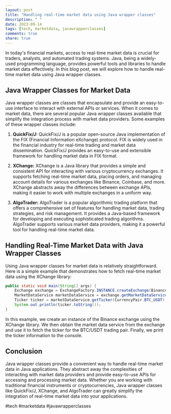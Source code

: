 ```yaml
---
layout: post
title: "Handling real-time market data using Java wrapper classes"
description: " "
date: 2023-09-14
tags: [tech, marketdata, javawrapperclasses]
comments: true
share: true
---
```


In today's financial markets, access to real-time market data is crucial for traders, analysts, and automated trading systems. Java, being a widely-used programming language, provides powerful tools and libraries to handle market data effectively. In this blog post, we will explore how to handle real-time market data using Java wrapper classes.

## Java Wrapper Classes for Market Data

Java wrapper classes are classes that encapsulate and provide an easy-to-use interface to interact with external APIs or services. When it comes to market data, there are several popular Java wrapper classes available that simplify the integration process with market data providers. Some examples of these wrapper classes include:

1. **QuickFix/J:** QuickFix/J is a popular open-source Java implementation of the FIX (Financial Information eXchange) protocol. FIX is widely used in the financial industry for real-time trading and market data dissemination. QuickFix/J provides an easy-to-use and extensible framework for handling market data in FIX format.

2. **XChange:** XChange is a Java library that provides a simple and consistent API for interacting with various cryptocurrency exchanges. It supports fetching real-time market data, placing orders, and managing account details for various exchanges like Binance, Coinbase, and more. XChange abstracts away the differences between exchange APIs, making it easier to work with multiple exchanges in a uniform way.

3. **AlgoTrader:** AlgoTrader is a popular algorithmic trading platform that offers a comprehensive set of features for handling market data, trading strategies, and risk management. It provides a Java-based framework for developing and executing sophisticated trading algorithms. AlgoTrader supports various market data providers, making it a powerful tool for handling real-time market data.

## Handling Real-Time Market Data with Java Wrapper Classes

Using Java wrapper classes for market data is relatively straightforward. Here is a simple example that demonstrates how to fetch real-time market data using the XChange library:

```java
public static void main(String[] args) {
    Exchange exchange = ExchangeFactory.INSTANCE.createExchange(BinanceExchange.class.getName());
    MarketDataService marketDataService = exchange.getMarketDataService();
    Ticker ticker = marketDataService.getTicker(CurrencyPair.BTC_USDT);
    System.out.println(ticker.toString());
}
```

In this example, we create an instance of the Binance exchange using the XChange library. We then obtain the market data service from the exchange and use it to fetch the ticker for the BTC/USDT trading pair. Finally, we print the ticker information to the console.

## Conclusion

Java wrapper classes provide a convenient way to handle real-time market data in Java applications. They abstract away the complexities of interacting with market data providers and provide easy-to-use APIs for accessing and processing market data. Whether you are working with traditional financial instruments or cryptocurrencies, Java wrapper classes like QuickFix/J, XChange, and AlgoTrader can greatly simplify the integration of real-time market data into your applications.

#tech #marketdata #javawrapperclasses